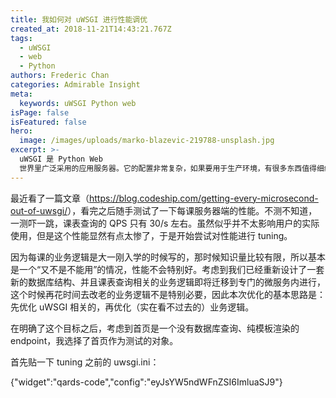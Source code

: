 ```yaml
---
title: 我如何对 uWSGI 进行性能调优
created_at: 2018-11-21T14:43:21.767Z
tags:
  - uWSGI
  - web
  - Python
authors: Frederic Chan
categories: Admirable Insight
meta:
  keywords: uWSGI Python web
isPage: false
isFeatured: false
hero:
  image: /images/uploads/marko-blazevic-219788-unsplash.jpg
excerpt: >-
  uWSGI 是 Python Web
  世界里广泛采用的应用服务器。它的配置非常复杂，如果要用于生产环境，有很多东西值得细细了解。本篇文章作为自己进行性能调优的记录。
---
```

最近看了一篇文章（<https://blog.codeship.com/getting-every-microsecond-out-of-uwsgi/>），看完之后随手测试了一下每课服务器端的性能。不测不知道，一测吓一跳，课表查询的 QPS 只有 30/s 左右。虽然似乎并不太影响用户的实际使用，但是这个性能显然有点太惨了，于是开始尝试对性能进行 tuning。

因为每课的业务逻辑是大一刚入学的时候写的，那时候知识量比较有限，所以基本是一个“又不是不能用”的情况，性能不会特别好。考虑到我们已经重新设计了一套新的数据库结构、并且课表查询相关的业务逻辑即将迁移到专门的微服务内进行，这个时候再花时间去改老的业务逻辑不是特别必要，因此本次优化的基本思路是：先优化 uWSGI 相关的，再优化（实在看不过去的）业务逻辑。

在明确了这个目标之后，考虑到首页是一个没有数据库查询、纯模板渲染的 endpoint，我选择了首页作为测试的对象。

首先贴一下 tuning 之前的 uwsgi.ini：

{"widget":"qards-code","config":"eyJsYW5ndWFnZSI6ImluaSJ9"}
